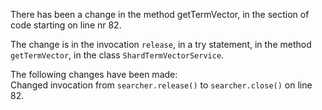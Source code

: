 There has been a change in the method getTermVector, in the section of code starting on line nr 82.
  
The change is in the invocation ```release```, in a try statement, in the method ```getTermVector```, in the class ```ShardTermVectorService```.
  
The following changes have been made:  
Changed invocation from ```searcher.release()``` to ```searcher.close()``` on line 82.  

